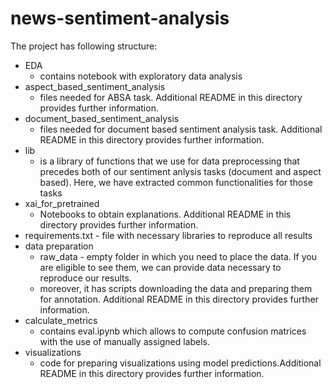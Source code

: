 # news-sentiment-analysis

The project has following structure:
- EDA
    - contains notebook with exploratory data analysis
- aspect_based_sentiment_analysis
    - files needed for ABSA task. Additional README in this directory provides further information.
- document_based_sentiment_analysis
    - files needed for document based sentiment analysis task. Additional README in this directory provides further information.
- lib
    - is a library of functions that we use for data preprocessing that precedes both of our sentiment anlysis tasks (document and aspect based). Here, we have extracted common functionalities for those tasks
- xai_for_pretrained
    - Notebooks to obtain explanations. Additional README in this directory provides further information.
- requirements.txt - file with necessary libraries to reproduce all results
- data preparation
    - raw_data - empty folder in which you need to place the data. If you are eligible to see them, we can provide data necessary to reproduce our results.
    - moreover, it has scripts downloading the data and preparing them for annotation. Additional README in this directory provides further information.
- calculate_metrics
    - contains eval.ipynb which allows to compute confusion matrices with the use of manually assigned labels.
- visualizations
    - code for preparing visualizations using model predictions.Additional README in this directory provides further information.